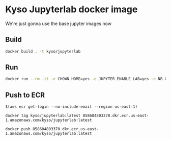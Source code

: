 # Kyso Jupyterlab docker image

We're just gonna use the base jupyter images now

## Build

```bash
docker build . -t kyso/jupyterlab
```

## Run

```bash
docker run --rm -it -e CHOWN_HOME=yes -e JUPYTER_ENABLE_LAB=yes -e NB_GID=500 -e NB_UID=500 -e GRANT_SUDO=yes --user root -v "$(pwd):/home/jovyan" -p 8888:8888 kyso/jupyterlab
```

## Push to ECR

```
$(aws ecr get-login --no-include-email --region us-east-1)

docker tag kyso/jupyterlab:latest 858604803370.dkr.ecr.us-east-1.amazonaws.com/kyso/jupyterlab:latest

docker push 858604803370.dkr.ecr.us-east-1.amazonaws.com/kyso/jupyterlab:latest
```
